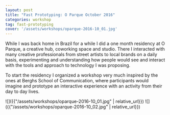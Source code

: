 ```yaml
---
layout: post
title: "Fast Prototyping: O Parque October 2016"
categories: workshop
tag: fast-prototyping
cover: '/assets/workshops/oparque-2016-10_01.jpg'
---
```


While I was back home in Brazil for a while I did a one month residency at O Parque, a creative hub, coworking space and studio. There I interacted with many creative professionals from street artists to local brands on a daily basis, experimenting and understanding how people would see and interact with the tools and approach to technology I was proposing.

To start the residency I organized a workshop very much inspired by the ones at Berghs School of Communication, where participants would imagine and prototype an interactive experience with an activity from their day to day lives.

![]({{"/assets/workshops/oparque-2016-10_01.jpg" | relative_url}})
![]({{"/assets/workshops/oparque-2016-10_02.jpg" | relative_url}})
